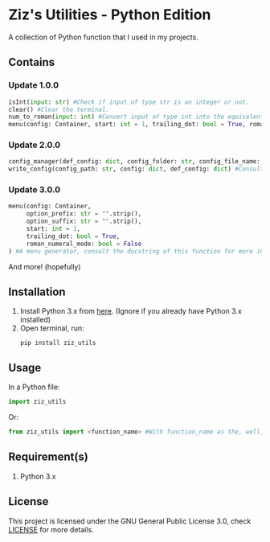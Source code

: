 # Ziz's Utilities - Python Edition

A collection of Python function that I used in my projects.

## Contains
### Update 1.0.0
```python
isInt(input: str) #Check if input of type str is an integer or not.
clear() #Clear the terminal.
num_to_roman(input: int) #Convert input of type int into the equivalent in Roman numerals.
menu(config: Container, start: int = 1, trailing_dot: bool = True, roman_numeral_mode: bool = False) #A menu generator, consult the docstring of this function for more information. This is the pre-3.0.0 version
```

### Update 2.0.0
```python
config_manager(def_config: dict, config_folder: str, config_file_name: str) #Consult the docstring of this function.
write_config(config_path: str, config: dict, def_config: dict) #Consult the docstring of this function.
```
### Update 3.0.0
```python
menu(config: Container,
     option_prefix: str = "".strip(),
     option_suffix: str = "".strip(),
     start: int = 1,
     trailing_dot: bool = True,
     roman_numeral_mode: bool = False
) #A menu generator, consult the docstring of this function for more information. This is the 3.0.0 version
```
And more! (hopefully)

## Installation
<ol type="1">
    <li>
        Install Python 3.x from <a href="https://www.python.org/downloads/" target="_blank">here</a>. (Ignore if you already have Python 3.x installed)
    </li>
    <li>
    Open terminal, run:
    
```terminal
pip install ziz_utils
```
</li>
</ol>

## Usage
In a Python file:
```python
import ziz_utils
```
Or:
```python
from ziz_utils import <function_name> #With function_name as the, well, function name.
```

## Requirement(s)
1. Python 3.x

## License
This project is licensed under the GNU General Public License 3.0, check [LICENSE](LICENSE) for more details.
